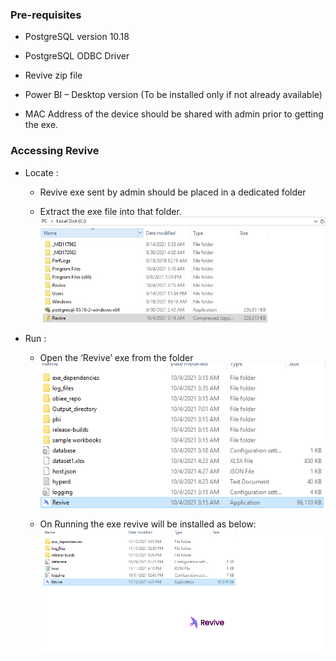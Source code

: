 ### Pre-requisites 
- PostgreSQL version 10.18 

- PostgreSQL ODBC Driver 

- Revive zip file 

- Power BI – Desktop version (To be installed only if not already available) 

- MAC Address of the device should be shared  with admin prior to getting the exe.

### Accessing Revive
- Locate :
    - Revive exe sent by admin should be placed in a dedicated folder

    - Extract the exe file into that folder.
    [![introduction.md](/img/locate.png )](installation.md)

- Run :
    - Open the ‘Revive’ exe from the folder
    [![introduction.md](/img/run.png )](installation.md)

    - On Running the exe revive will be installed as below:
    [![introduction.md](/img/install.png )](installation.md)